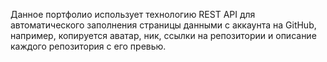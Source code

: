 Данное портфолио использует технологию REST API для автоматического заполнения страницы данными с аккаунта на GitHub, например,
копируется аватар, ник, ссылки на репозитории и описание каждого репозитория с его превью.


